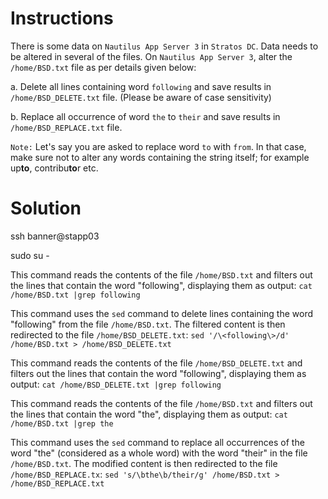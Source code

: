 # Instructions

There is some data on `Nautilus App Server 3` in `Stratos DC`. Data needs to be altered in several of the files. On `Nautilus App Server 3`, alter the `/home/BSD.txt` file as per details given below:

a.  Delete all lines containing word `following` and save results in `/home/BSD_DELETE.txt` file. (Please be aware of case sensitivity)

b.  Replace all occurrence of word  `the` to `their` and save results in `/home/BSD_REPLACE.txt` file.

`Note:`  Let's say you are asked to replace word `to` with `from`. In that case, make sure not to alter any words containing the string itself; for example up**to**, contribu**to**r etc.

# Solution

ssh banner@stapp03

sudo su -

This command reads the contents of the file `/home/BSD.txt` and filters out the lines that contain the word "following", displaying them as output: `cat /home/BSD.txt |grep following`

This command uses the `sed` command to delete lines containing the word "following" from the file `/home/BSD.txt`. The filtered content is then redirected to the file `/home/BSD_DELETE.txt`: `sed '/\<following\>/d' /home/BSD.txt > /home/BSD_DELETE.txt`

This command reads the contents of the file `/home/BSD_DELETE.txt` and filters out the lines that contain the word "following", displaying them as output: `cat /home/BSD_DELETE.txt |grep following`

This command reads the contents of the file `/home/BSD.txt` and filters out the lines that contain the word "the", displaying them as output: `cat /home/BSD.txt |grep the`

This command uses the `sed` command to replace all occurrences of the word "the" (considered as a whole word) with the word "their" in the file `/home/BSD.txt`. The modified content is then redirected to the file `/home/BSD_REPLACE.tx`: `sed 's/\bthe\b/their/g' /home/BSD.txt > /home/BSD_REPLACE.txt`
